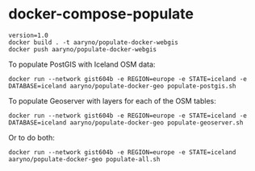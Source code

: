 # docker-compose-populate
```
version=1.0
docker build . -t aaryno/populate-docker-webgis
docker push aaryno/populate-docker-webgis
```
To populate PostGIS with Iceland OSM data:
```
docker run --network gist604b -e REGION=europe -e STATE=iceland -e DATABASE=iceland aaryno/populate-docker-geo populate-postgis.sh
```
To populate Geoserver with layers for each of the OSM tables:
```
docker run --network gist604b -e REGION=europe -e STATE=iceland -e DATABASE=iceland aaryno/populate-docker-geo populate-geoserver.sh
```
Or to do both:
```
docker run --network gist604b -e REGION=europe -e STATE=iceland  aaryno/populate-docker-geo populate-all.sh
```
